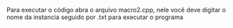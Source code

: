 Para executar o código abra o arquivo macro2.cpp, nele você deve digitar o nome da instancia seguido por  .txt para executar o programa 
